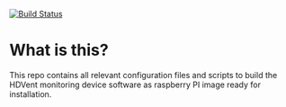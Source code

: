 [![Build Status](https://travis-ci.org/HDventilator/mon-os-image.svg?branch=master)](https://travis-ci.org/HDventilator/mon-os-image)
# What is this?

This repo contains all relevant configuration files and scripts to build the HDVent monitoring device software
as raspberry PI image ready for installation.
